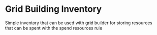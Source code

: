 # Grid Building Inventory
Simple inventory that can be used with grid builder for storing resources that can be spent with the spend resources rule
